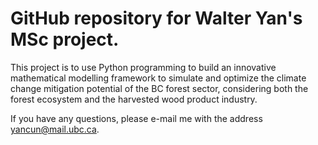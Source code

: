 # GitHub repository for Walter Yan's MSc project.

This project is to use Python programming to build an innovative mathematical modelling framework to simulate and optimize the climate change mitigation potential of the BC forest sector, considering both the forest ecosystem and the harvested wood product industry.

If you have any questions, please e-mail me with the address yancun@mail.ubc.ca.
